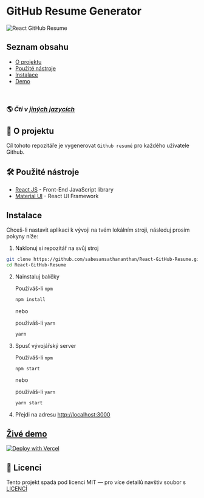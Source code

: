 # GitHub Resume Generator

![React GitHub Resume](../src/assets/readme/screenshot.png)

## Seznam obsahu

- [O projektu](#about)
- [Použité nástroje](#️built-with)
- [Instalace](#installation)
- [Demo](#live-demo)

<br>

### 🌎 _Čti v [jiných jazycích](./Translations.md)_

<h2 id='about'>🤔 O projektu</h2>

Cíl tohoto repozitáře je vygenerovat `Github resumé` pro každého uživatele Github.

<h2 id='built-with'>🛠️ Použité nástroje</h2>

- [React JS](https://reactjs.org/) - Front-End JavaScript library
- [Material UI](https://material-ui.com/) - React UI Framework

<h2 id='installation'>Instalace</h2>

Chceš-li nastavit aplikaci k vývoji na tvém lokálním stroji, následuj prosím pokyny níže:

1. Naklonuj si repozitář na svůj stroj

```bash
git clone https://github.com/sabesansathananthan/React-GitHub-Resume.git
cd React-GitHub-Resume
```

2. Nainstaluj balíčky

   Používáš-li `npm`

   ```bash
   npm install
   ```

   nebo

   používáš-li `yarn`

   ```bash
   yarn
   ```

3. Spusť vývojářský server

   Používáš-li `npm`

   ```bash
   npm start
   ```

   nebo

   používáš-li `yarn`

   ```bash
   yarn start
   ```

4. Přejdi na adresu <http://localhost:3000>

<h2 id='live-demo'><a href="https://react-github-resume.vercel.app/">Živé demo</a></h2>

[![Deploy with Vercel](https://vercel.com/button)](https://vercel.com/new/git/external?repository-url=https://github.com/sabesansathananthan/React-GitHub-Resume)

## 📄 Licenci

Tento projekt spadá pod licenci MIT — pro více detailů navštiv soubor s [LICENCÍ](../LICENSE)

